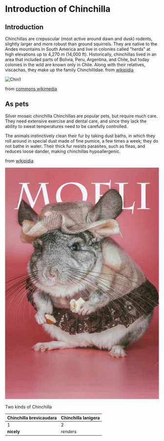 # Introduction of Chinchilla

## Introduction
Chinchillas are crepuscular (most active around dawn and dusk) rodents, slightly larger and more robust than ground squirrels. They are native to the Andes mountains in South America and live in colonies called "herds" at high elevations up to 4,270 m (14,000 ft). Historically, chinchillas lived in an area that included parts of Bolivia, Peru, Argentina, and Chile, but today colonies in the wild are known only in Chile. Along with their relatives, viscachas, they make up the family Chinchillidae.
from [wikipidia](https://en.wikipedia.org/wiki/Chinchilla)

<img class="fifty-percent"  src="https://upload.wikimedia.org/wikipedia/commons/1/1e/LittleGuy.jpg" alt="Chin1">

from [commons wikimedia](https://commons.wikimedia.org)

## As pets

Silver mosaic chinchilla
Chinchillas are popular pets, but require much care. They need extensive exercise and dental care, and since they lack the ability to sweat temperatures need to be carefully controlled.

The animals instinctively clean their fur by taking dust baths, in which they roll around in special dust made of fine pumice, a few times a week; they do not bathe in water. Their thick fur resists parasites, such as fleas, and reduces loose dander, making chinchillas hypoallergenic.

from [wikipidia](https://en.wikipedia.org/wiki/Chinchilla)

<img class="twenty-five-percent"  src="/images/IMG_2102.JPG" alt="Chin2">


Two kinds of Chinchilla

Chinchilla brevicaudara |  Chinchilla lanigera
--- | --- 
1 | 2 
**nicely** | *renders* 